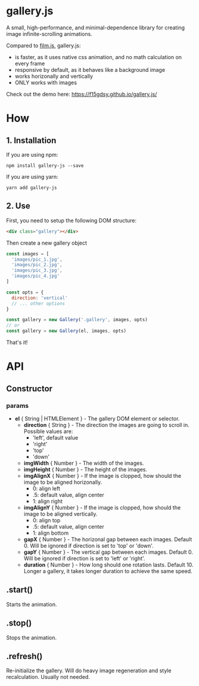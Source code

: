 # gallery.js
A small, high-performance, and minimal-dependence library for creating image infinite-scrolling animations.

Compared to [film.js](https://f15gdsy.github.io/film.js/), gallery.js:
  - is faster, as it uses native css animation, and no math calculation on every frame
  - responsive by default, as it behaves like a background image
  - works horizonally and vertically
  - ONLY works with images

Check out the demo here: https://f15gdsy.github.io/gallery.js/

# How

## 1. Installation
If you are using npm:
```
npm install gallery-js --save
```

If you are using yarn:
```
yarn add gallery-js
```


## 2. Use
First, you need to setup the following DOM structure:
```html
<div class="gallery"></div>
```

Then create a new gallery object
```javascript
const images = [
  'images/pic_1.jpg',
  'images/pic_2.jpg',
  'images/pic_3.jpg',
  'images/pic_4.jpg'
]

const opts = {
  direction: 'vertical'
  // ... other options
}

const gallery = new Gallery('.gallery', images, opts)
// or
const gallery = new Gallery(el, images, opts)
```

That's it!

# API
## Constructor
### params
- **el** { String | HTMLElement } - The gallery DOM element or selector.
  - **direction** { String } - The direction the images are going to scroll in. Possible values are:
    - 'left', default value
    - 'right'
    - 'top'
    - 'down'
  - **imgWidth** { Number } - The width of the images.
  - **imgHeight** { Number } - The height of the images.
  - **imgAlignX** { Number } - If the image is clopped, how should the image to be aligned horizonally.
    - 0: align left
    - .5: default value, align center
    - 1: align right
  - **imgAlignY** { Number } - If the image is clopped, how should the image to be aligned vertically.
    - 0: align top
    - .5: default value, align center
    - 1: align bottom
  - **gapX** { Number } - The horizonal gap between each images. Default 0. Will be ignored if direction is set to 'top' or 'down'.
  - **gapY** { Number } - The vertical gap between each images. Default 0. Will be ignored if direction is set to 'left' or 'right'.
  - **duration** { Number } - How long should one rotation lasts. Default 10. Longer a gallery, it takes longer duration to achieve the same speed.

## .start()
Starts the animation.

## .stop()
Stops the animation.

## .refresh()
Re-initialize the gallery. Will do heavy image regeneration and style recalculation. Usually not needed.
